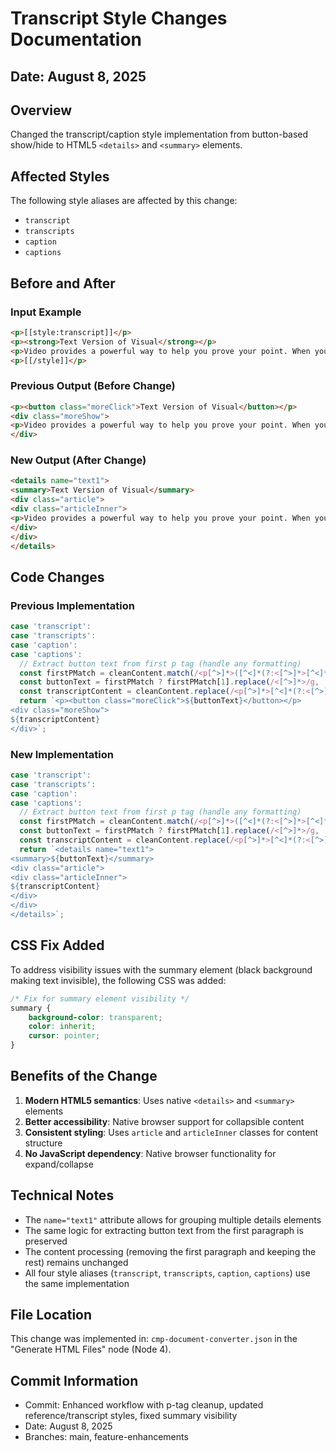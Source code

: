 # Transcript Style Changes Documentation

## Date: August 8, 2025

## Overview
Changed the transcript/caption style implementation from button-based show/hide to HTML5 `<details>` and `<summary>` elements.

## Affected Styles
The following style aliases are affected by this change:
- `transcript`
- `transcripts` 
- `caption`
- `captions`

## Before and After

### Input Example
```html
<p>[[style:transcript]]</p>
<p><strong>Text Version of Visual</strong></p>
<p>Video provides a powerful way to help you prove your point. When you click Online Video, you can paste in the embed code for the video you want to add. You can also type a keyword to search online for the video that best fits your document.</p>
<p>[[/style]]</p>
```

### Previous Output (Before Change)
```html
<p><button class="moreClick">Text Version of Visual</button></p>
<div class="moreShow">
<p>Video provides a powerful way to help you prove your point. When you click Online Video, you can paste in the embed code for the video you want to add. You can also type a keyword to search online for the video that best fits your document.</p>
</div>
```

### New Output (After Change)
```html
<details name="text1">
<summary>Text Version of Visual</summary>
<div class="article">
<div class="articleInner">
<p>Video provides a powerful way to help you prove your point. When you click Online Video, you can paste in the embed code for the video you want to add. You can also type a keyword to search online for the video that best fits your document.</p>
</div>
</div>
</details>
```

## Code Changes

### Previous Implementation
```javascript
case 'transcript':
case 'transcripts':
case 'caption':
case 'captions':
  // Extract button text from first p tag (handle any formatting)
  const firstPMatch = cleanContent.match(/<p[^>]*>([^<]*(?:<[^>]*>[^<]*)*?)<\/p>/i);
  const buttonText = firstPMatch ? firstPMatch[1].replace(/<[^>]*>/g, '').trim() : 'Text Version of the Visual';
  const transcriptContent = cleanContent.replace(/<p[^>]*>[^<]*(?:<[^>]*>[^<]*)*?<\/p>\s*/, '').trim();
  return `<p><button class="moreClick">${buttonText}</button></p>
<div class="moreShow">
${transcriptContent}
</div>`;
```

### New Implementation
```javascript
case 'transcript':
case 'transcripts':
case 'caption':
case 'captions':
  // Extract button text from first p tag (handle any formatting)
  const firstPMatch = cleanContent.match(/<p[^>]*>([^<]*(?:<[^>]*>[^<]*)*?)<\/p>/i);
  const buttonText = firstPMatch ? firstPMatch[1].replace(/<[^>]*>/g, '').trim() : 'Text Version of the Visual';
  const transcriptContent = cleanContent.replace(/<p[^>]*>[^<]*(?:<[^>]*>[^<]*)*?<\/p>\s*/, '').trim();
  return `<details name="text1">
<summary>${buttonText}</summary>
<div class="article">
<div class="articleInner">
${transcriptContent}
</div>
</div>
</details>`;
```

## CSS Fix Added
To address visibility issues with the summary element (black background making text invisible), the following CSS was added:

```css
/* Fix for summary element visibility */
summary {
    background-color: transparent;
    color: inherit;
    cursor: pointer;
}
```

## Benefits of the Change
1. **Modern HTML5 semantics**: Uses native `<details>` and `<summary>` elements
2. **Better accessibility**: Native browser support for collapsible content
3. **Consistent styling**: Uses `article` and `articleInner` classes for content structure
4. **No JavaScript dependency**: Native browser functionality for expand/collapse

## Technical Notes
- The `name="text1"` attribute allows for grouping multiple details elements
- The same logic for extracting button text from the first paragraph is preserved
- The content processing (removing the first paragraph and keeping the rest) remains unchanged
- All four style aliases (`transcript`, `transcripts`, `caption`, `captions`) use the same implementation

## File Location
This change was implemented in: `cmp-document-converter.json` in the "Generate HTML Files" node (Node 4).

## Commit Information
- Commit: Enhanced workflow with p-tag cleanup, updated reference/transcript styles, fixed summary visibility
- Date: August 8, 2025
- Branches: main, feature-enhancements